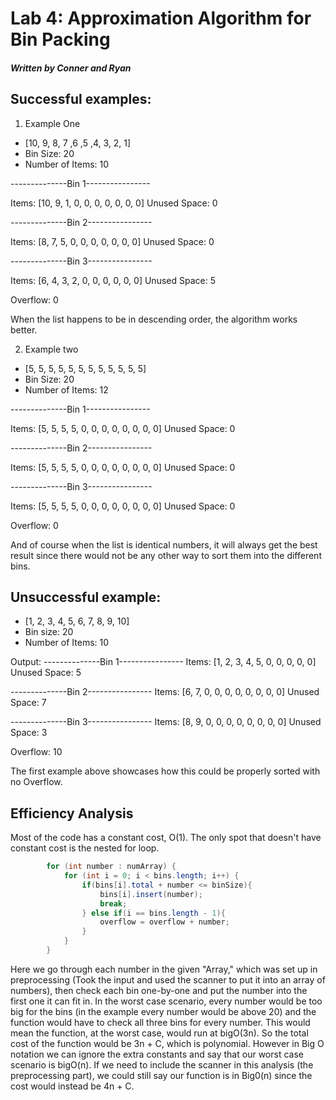 # Lab 4: Approximation Algorithm for Bin Packing
##### Written by Conner and Ryan

## Successful examples:

1. Example One
- [10, 9, 8, 7 ,6 ,5 ,4, 3, 2, 1]
- Bin Size: 20
- Number of Items: 10

--------------Bin 1----------------

Items: [10, 9, 1, 0, 0, 0, 0, 0, 0, 0]
Unused Space: 0

--------------Bin 2----------------

Items: [8, 7, 5, 0, 0, 0, 0, 0, 0, 0]
Unused Space: 0

--------------Bin 3----------------

Items: [6, 4, 3, 2, 0, 0, 0, 0, 0, 0]
Unused Space: 5

Overflow: 0

When the list happens to be in descending order, the algorithm works better.

2. Example two
- [5, 5, 5, 5, 5, 5, 5, 5, 5, 5, 5, 5]
- Bin Size: 20
- Number of Items: 12

--------------Bin 1----------------

Items: [5, 5, 5, 5, 0, 0, 0, 0, 0, 0, 0, 0]
Unused Space: 0

--------------Bin 2----------------

Items: [5, 5, 5, 5, 0, 0, 0, 0, 0, 0, 0, 0]
Unused Space: 0

--------------Bin 3----------------

Items: [5, 5, 5, 5, 0, 0, 0, 0, 0, 0, 0, 0]
Unused Space: 0

Overflow: 0

And of course when the list is identical numbers, it will always get the best result
since there would not be any other way to sort them into the different bins.



## Unsuccessful example:

- [1, 2, 3, 4, 5, 6, 7, 8, 9, 10]
- Bin size: 20
- Number of Items: 10

Output: 
--------------Bin 1----------------
Items: [1, 2, 3, 4, 5, 0, 0, 0, 0, 0]
Unused Space: 5

--------------Bin 2----------------
Items: [6, 7, 0, 0, 0, 0, 0, 0, 0, 0]
Unused Space: 7

--------------Bin 3----------------
Items: [8, 9, 0, 0, 0, 0, 0, 0, 0, 0]
Unused Space: 3

Overflow: 10

The first example above showcases how this could be properly sorted with no Overflow.


## Efficiency Analysis
Most of the code has a constant cost, O(1). The only spot that doesn't have constant cost is the nested for loop.

```Java
        for (int number : numArray) {
            for (int i = 0; i < bins.length; i++) {
                if(bins[i].total + number <= binSize){
                    bins[i].insert(number);
                    break;
                } else if(i == bins.length - 1){
                    overflow = overflow + number;
                }
            }
        }
```

Here we go through each number in the given "Array," which was set up in preprocessing (Took the input and used the scanner to put it into an array of numbers), then check each bin one-by-one and put the number into the first one it can fit in. In the worst case scenario, every number would be too big for the bins (in the example every number would be above 20) and the function would have to check all three bins for every number. This would mean the function, at the worst case, would run at bigO(3n). So the total cost of the function would be 3n + C, which is polynomial. However in Big O notation we can ignore the extra constants and say that our worst case scenario is bigO(n). If we need to include the scanner in this analysis (the preprocessing part), we could still say our function is in Big0(n) since the cost would instead be 4n + C.